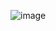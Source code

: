 ![image](https://github.com/Zayan-Ahmed-Siddiqui/Form-Validation-1/assets/136504357/5ba1ea96-d34e-41b2-8aed-7cffbe84f40f)
